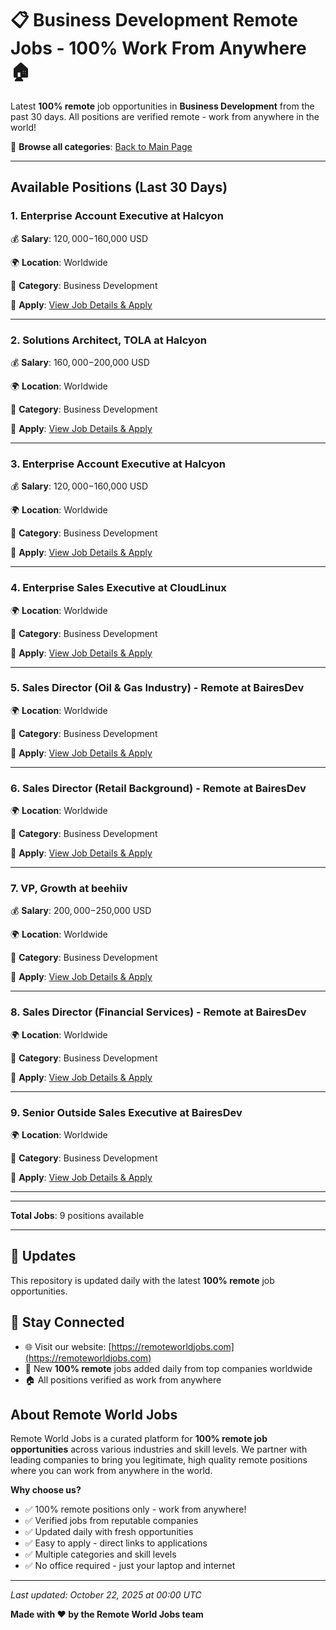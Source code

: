 # 📋 Business Development Remote Jobs - 100% Work From Anywhere 🏠

Latest **100% remote** job opportunities in **Business Development** from the past 30 days. All positions are verified remote - work from anywhere in the world!

🔗 **Browse all categories**: [Back to Main Page](README.md)

---

## Available Positions (Last 30 Days)

### 1. Enterprise Account Executive at Halcyon

💰 **Salary**: $120,000-$160,000 USD

🌍 **Location**: Worldwide

📍 **Category**: Business Development

🔗 **Apply**: [View Job Details & Apply](https://remoteworldjobs.com/enterprise-account-executive-remote-halcyon)

---

### 2. Solutions Architect, TOLA at Halcyon

💰 **Salary**: $160,000-$200,000 USD

🌍 **Location**: Worldwide

📍 **Category**: Business Development

🔗 **Apply**: [View Job Details & Apply](https://remoteworldjobs.com/solutions-architect-tola-halcyon)

---

### 3. Enterprise Account Executive at Halcyon

💰 **Salary**: $120,000-$160,000 USD

🌍 **Location**: Worldwide

📍 **Category**: Business Development

🔗 **Apply**: [View Job Details & Apply](https://remoteworldjobs.com/enterprise-account-executive-halcyon)

---

### 4. Enterprise Sales Executive at CloudLinux

🌍 **Location**: Worldwide

📍 **Category**: Business Development

🔗 **Apply**: [View Job Details & Apply](https://remoteworldjobs.com/enterprise-sales-executive-cloudlinux)

---

### 5. Sales Director (Oil & Gas Industry) - Remote at BairesDev

🌍 **Location**: Worldwide

📍 **Category**: Business Development

🔗 **Apply**: [View Job Details & Apply](https://remoteworldjobs.com/sales-director-full-time-bairesdev)

---

### 6. Sales Director (Retail Background) - Remote at BairesDev

🌍 **Location**: Worldwide

📍 **Category**: Business Development

🔗 **Apply**: [View Job Details & Apply](https://remoteworldjobs.com/sales-director-remote-bairesdev)

---

### 7. VP, Growth at beehiiv

💰 **Salary**: $200,000-$250,000 USD

🌍 **Location**: Worldwide

📍 **Category**: Business Development

🔗 **Apply**: [View Job Details & Apply](https://remoteworldjobs.com/vp-growth-beehiiv)

---

### 8. Sales Director (Financial Services) - Remote at BairesDev

🌍 **Location**: Worldwide

📍 **Category**: Business Development

🔗 **Apply**: [View Job Details & Apply](https://remoteworldjobs.com/sales-director-bairesdev)

---

### 9. Senior Outside Sales Executive at BairesDev

🌍 **Location**: Worldwide

📍 **Category**: Business Development

🔗 **Apply**: [View Job Details & Apply](https://remoteworldjobs.com/senior-outside-sales-executive-bairesdev)

---


---

**Total Jobs**: 9 positions available

---

## 🔄 Updates

This repository is updated daily with the latest **100% remote** job opportunities.

## 📧 Stay Connected

- 🌐 Visit our website: [https://remoteworldjobs.com](https://remoteworldjobs.com)
- 💼 New **100% remote** jobs added daily from top companies worldwide
- 🏠 All positions verified as work from anywhere

## About Remote World Jobs

Remote World Jobs is a curated platform for **100% remote job opportunities** across various industries and skill levels. We partner with leading companies to bring you legitimate, high quality remote positions where you can work from anywhere in the world.

**Why choose us?**
- ✅ 100% remote positions only - work from anywhere!
- ✅ Verified jobs from reputable companies
- ✅ Updated daily with fresh opportunities
- ✅ Easy to apply - direct links to applications
- ✅ Multiple categories and skill levels
- ✅ No office required - just your laptop and internet

---

_Last updated: October 22, 2025 at 00:00 UTC_

**Made with ❤️ by the Remote World Jobs team**

